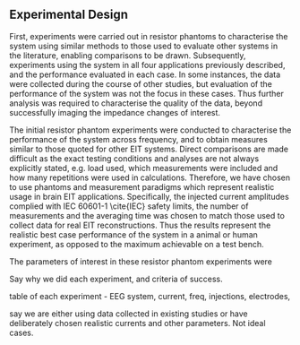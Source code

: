 ## Experimental Design

First, experiments were carried out in resistor phantoms to characterise the system using similar methods to those used to evaluate other systems in the literature, enabling comparisons to be drawn. Subsequently, experiments using the system in all four applications previously described, and the performance evaluated in each case. In some instances, the data were collected during the course of other studies, but evaluation of the performance of the system was not the focus in these cases. Thus further analysis was required to characterise the quality of the data, beyond successfully imaging the impedance changes of interest. 

The initial resistor phantom experiments were conducted to characterise the performance of the system across frequency, and to obtain measures similar to those quoted for other EIT systems. Direct comparisons are made difficult as the exact testing conditions and analyses are not always explicitly stated, e.g. load used, which measurements were included and how many repetitions were used in calculations. Therefore, we have chosen to use phantoms and measurement paradigms which represent realistic usage in brain EIT applications. Specifically, the injected current amplitudes complied with IEC 60601-1 \cite{IEC} safety limits, the number of measurements and the averaging time was chosen to match those used to collect data for real EIT reconstructions. Thus the results represent the realistic best case performance of the system  in a animal or human experiment, as opposed to the maximum achievable on a test bench. 

The parameters of interest in these resistor phantom experiments were 



Say why we did each experiment, and criteria of success.

table of each experiment - EEG system, current, freq, injections, electrodes, 

say we are either using data collected in existing studies or have deliberately chosen realistic currents and other parameters. Not ideal cases.